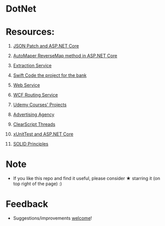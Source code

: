   # DotNet

# Resources:

1. [JSON Patch and ASP.NET Core](https://github.com/vnikifirov/DotNet/tree/master/JsonPatch)

2. [AutoMaper ReverseMap method in ASP.NET Core](https://github.com/vnikifirov/DotNet/tree/master/AutoMapper_ReverseMap)

3. [Extraction Service](https://github.com/vnikifirov/DotNet/tree/master/ExtractionService)

4. [Swift Code the project for the bank](https://github.com/vnikifirov/DotNet/tree/master/SwiftCode)

5. [Web Service](https://github.com/vnikifirov/DotNet/tree/master/WebService)

6. [WCF Routing Service](https://github.com/vnikifirov/DotNet/tree/master/RoutingService)

7. [Udemy Courses' Projects](https://github.com/vnikifirov/DotNet/tree/master/UdemyCourses)

8. [Advertising Agency](https://github.com/vnikifirov/DotNet/tree/master/AdvertisingAgency)

9. [ClearScript Threads](https://github.com/vnikifirov/DotNet/tree/master/ClearScript_Threads)

10. [xUnitTest and ASP.NET Core](https://github.com/vnikifirov/DotNet/tree/master/xUnitTest)

11. [SOLID Principles](https://github.com/vnikifirov/DotNet/tree/master/SolidPrinciples)

# Note

* If you like this repo and find it useful, please consider ★ starring it (on top right of the page) :)

# Feedback
* Suggestions/improvements [welcome](https://github.com/vnikifirov/DotNet/issues)!
